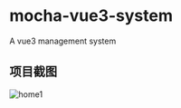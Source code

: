 # mocha-vue3-system
A vue3 management system

## 项目截图
![home1](https://github.com/lucidity99/mocha-vue3-system/assets/44628665/b54f73cd-ab9b-4500-83a9-29048b662484)

